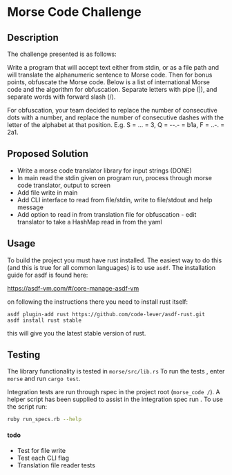 # Morse Code Challenge
## Description
The challenge presented is as follows:

Write a program that will accept text either from stdin, or as a file path and will translate the alphanumeric sentence to Morse code. Then for bonus points, obfuscate the Morse code. Below is a list of international Morse code and the algorithm for obfuscation. Separate letters with pipe (|), and separate words with forward slash (/).

For obfuscation, your team decided to replace the number of consecutive dots with a number, and replace the number of consecutive dashes with the letter of the alphabet at that position. E.g. S = ... = 3, Q = --.- = b1a, F = ..-. = 2a1.

## Proposed Solution
- Write a morse code translator library for input strings (DONE)
- In main read the stdin given on program run, process through morse code translator, output to screen
- Add file write in main
- Add CLI interface to read from file/stdin, write to file/stdout and help message
- Add option to read in from translation file for obfuscation - edit
 translator to take a HashMap read in from the yaml

## Usage
To build the project you must have rust installed. The easiest way to do this (and this is true for all common languages) is to use `asdf`. The installation guide for asdf is found here:
  
https://asdf-vm.com/#/core-manage-asdf-vm

on following the instructions there you need to install rust itself:

```
asdf plugin-add rust https://github.com/code-lever/asdf-rust.git
asdf install rust stable
```

this will give you the latest stable version of rust.

## Testing
The library functionality is tested in `morse/src/lib.rs` To run the tests
, enter `morse` and run `cargo test`.

Integration tests are run through rspec in the project root (`morse_code
/`). A helper script has been supplied to assist in the integration spec run
. To use the script run:

```bash
ruby run_specs.rb --help
``` 
 
 
#### todo
- Test for file write
- Test each CLI flag
- Translation file reader tests